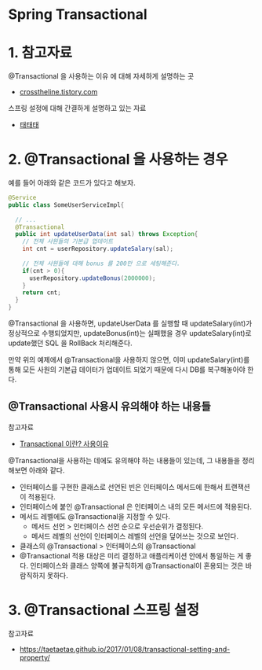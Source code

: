 # Spring Transactional



# 1. 참고자료

@Transactional 을 사용하는 이유 에 대해 자세하게 설명하는 곳

- [crosstheline.tistory.com](https://crosstheline.tistory.com/96)

스프링 설정에 대해 간결하게 설명하고 있는 자료

- [태태태](https://taetaetae.github.io/2017/01/08/transactional-setting-and-property/)



# 2. @Transactional 을 사용하는 경우

예를 들어 아래와 같은 코드가 있다고 해보자.

```java
@Service
public class SomeUserServiceImpl{
  
  // ...
  @Transactional
  public int updateUserData(int sal) throws Exception{
    // 전체 사원들의 기본급 업데이트
    int cnt = userRepository.updateSalary(sal);
    
    // 전체 사원들에 대해 bonus 를 200만 으로 세팅해준다.
    if(cnt > 0){
      userRepository.updateBonus(2000000);
    }
    return cnt;
  }
}
```

@Transactional 을 사용하면, updateUserData 를 실행할 때 updateSalary(int)가 정상적으로 수행되었지만, updateBonus(int)는 실패했을 경우 updateSalary(int)로 update했던 SQL 을 RollBack 처리해준다.  

만약 위의 예제에서 @Transactional을 사용하지 않으면, 이미 updateSalary(int)를 통해 모든 사원의 기본급 데이터가 업데이트 되었기 때문에 다시 DB를 복구해놓아야 한다.



## @Transactional 사용시 유의해야 하는 내용들

참고자료

- [Transactional 이란? 사용이유](https://crosstheline.tistory.com/96)

  

@Transactional을 사용하는 데에도 유의해야 하는 내용들이 있는데, 그 내용들을 정리해보면 아래와 같다.

- 인터페이스를 구현한 클래스로 선언된 빈은 인터페이스 메서드에 한해서 트랜잭션이 적용된다.
- 인터페이스에 붙인 @Transactional 은 인터페이스 내의 모든 메서드에 적용된다.
- 메서드 레벨에도 @Transactional을 지정할 수 있다. 
  - 메서드 선언 > 인터페이스 선언 순으로 우선순위가 결정된다.
  - 메서드 레벨의 선언이 인터페이스 레벨의 선언을 덮어쓰는 것으로 보인다.
- 클래스의 @Transactional > 인터페이스의 @Transactional
- @Transactional 적용 대상은 미리 결정하고 애플리케이션 안에서 통일하는 게 좋다. 인터페이스와 클래스 양쪽에 불규칙하게 @Transactional이 혼용되는 것은 바람직하지 못하다.



# 3. @Transactional 스프링 설정

참고자료

- https://taetaetae.github.io/2017/01/08/transactional-setting-and-property/



